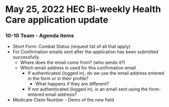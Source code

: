# May 25, 2022 HEC Bi-weekly Health Care application update

### 10-10 Team - Agenda items
- Short Form: Combat Status (request list of all that apply)
- For Confirmation emails sent after the application has been submitted successfully
     -  Where does the email come from? (who sends it?)
     -  Which email address is used for this confirmation email
          -  If authenticated (logged in), do we use the email address entered in the form or in their profile?
               -  What happens if they are different?
          -  If not authenticated (logged in), is an email sent using the form-entered email address?
- Medicare Claim Number - Demo of the new field
